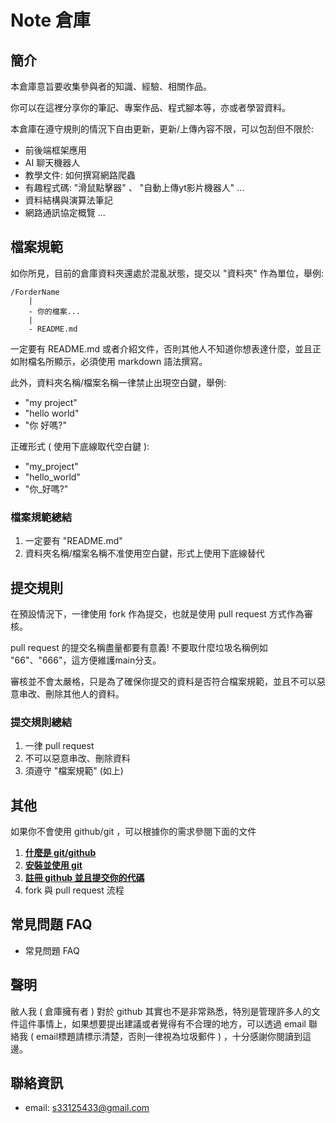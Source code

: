 # Note 倉庫

## 簡介
本倉庫意旨要收集參與者的知識、經驗、相關作品。

你可以在這裡分享你的筆記、專案作品、程式腳本等，亦或者學習資料。

本倉庫在遵守規則的情況下自由更新，更新/上傳內容不限，可以包刮但不限於:
- 前後端框架應用
- AI 聊天機器人
- 教學文件: 如何撰寫網路爬蟲
- 有趣程式碼: "滑鼠點擊器" 、 "自動上傳yt影片機器人" ...
- 資料結構與演算法筆記
- 網路通訊協定概覽
...

## 檔案規範
如你所見，目前的倉庫資料夾還處於混亂狀態，提交以 "資料夾" 作為單位，舉例:

```
/ForderName
    |
    - 你的檔案...
    |
    - README.md
```

一定要有 README.md 或者介紹文件，否則其他人不知道你想表達什麼，並且正如附檔名所顯示，必須使用 markdown 語法撰寫。

此外，資料夾名稱/檔案名稱一律禁止出現空白鍵，舉例:
- "my project"
- "hello world"
- "你 好嗎?"

正確形式 ( 使用下底線取代空白鍵 ):
- "my_project"
- "hello_world"
- "你_好嗎?"

### 檔案規範總結
1. 一定要有 "README.md"
2. 資料夾名稱/檔案名稱不准使用空白鍵，形式上使用下底線替代


## 提交規則
在預設情況下，一律使用 fork 作為提交，也就是使用 pull request 方式作為審核。

pull request 的提交名稱盡量都要有意義! 不要取什麼垃圾名稱例如 "66"、"666"，這方便維護main分支。

審核並不會太嚴格，只是為了確保你提交的資料是否符合檔案規範，並且不可以惡意串改、刪除其他人的資料。

### 提交規則總結
1. 一律 pull request
2. 不可以惡意串改、刪除資料
3. 須遵守 "檔案規範" (如上)

## 其他

如果你不會使用 github/git ，可以根據你的需求參閱下面的文件

1. [**什麼是 git/github**](docs\介紹Git與Github.md)
2. [**安裝並使用 git**](docs\安裝並使用Git.md)
3. [**註冊 github 並且提交你的代碼**](docs\註冊github並且提交你的代碼.md)
4. fork 與 pull request 流程 

## 常見問題 FAQ

- 常見問題 FAQ

## 聲明
敝人我 ( 倉庫擁有者 ) 對於 github 其實也不是非常熟悉，特別是管理許多人的文件這件事情上，如果想要提出建議或者覺得有不合理的地方，可以透過 email 聯絡我 ( email標題請標示清楚，否則一律視為垃圾郵件 ) ，十分感謝你閱讀到這邊。

## 聯絡資訊
- email: s33125433@gmail.com